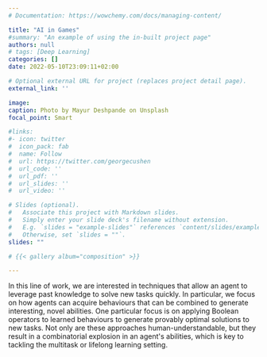 ```yaml
---
# Documentation: https://wowchemy.com/docs/managing-content/

title: "AI in Games"
#summary: "An example of using the in-built project page"
authors: null
# tags: [Deep Learning]
categories: []
date: 2022-05-10T23:09:11+02:00

# Optional external URL for project (replaces project detail page).
external_link: ''

image:
caption: Photo by Mayur Deshpande on Unsplash
focal_point: Smart

#links:
#- icon: twitter
#  icon_pack: fab
#  name: Follow
#  url: https://twitter.com/georgecushen
#  url_code: ''
#  url_pdf: ''
#  url_slides: ''
#  url_video: ''

# Slides (optional).
#   Associate this project with Markdown slides.
#   Simply enter your slide deck's filename without extension.
#   E.g. `slides = "example-slides"` references `content/slides/example-slides.md`.
#   Otherwise, set `slides = ""`.
slides: ""

# {{< gallery album="composition" >}}

---
```


In this line of work, we are interested in techniques that allow an agent to leverage past knowledge to solve new tasks quickly. In particular, we focus on how agents can acquire behaviours that can be combined to generate interesting, novel abilities. One particular focus is on applying Boolean operators to learned behaviours to generate provably optimal solutions to new tasks. Not only are these approaches human-understandable, but they result in a combinatorial explosion in an agent's abilities, which is key to tackling the multitask or lifelong learning setting.

